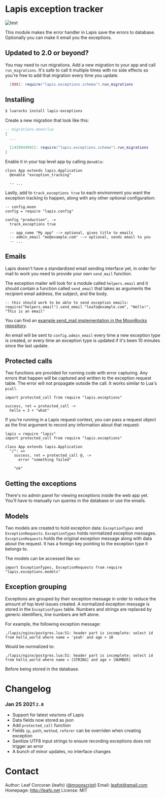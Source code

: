 # Lapis exception tracker

![test](https://github.com/leafo/lapis-exceptions/workflows/test/badge.svg)

This module makes the error handler in Lapis save the errors to database.
Optionally you can make it email you the exceptions.


## Updated to 2.0 or beyond?

You may need to run migrations. Add a new migration to your app and call
`run_migrations`. It's safe to call it multiple times with no side effects so
you're free to add that migration every time you update.


```lua
  [XXX]: require("lapis.exceptions.schema").run_migrations
```

## Installing

```bash
$ luarocks install lapis-exceptions
```

Create a new migration that look like this:

```lua
-- migrations.moon/lua
{
  ...

  [1439944992]: require("lapis.exceptions.schema").run_migrations
}
```

Enable it in your top level app by calling `@enable`:

```moon
class App extends lapis.Application
  @enable "exception_tracking"

  -- ...
```

Lastly, add to `track_exceptions true` to each environment you want the
exception tracking to happen, along with any other optional configuration:

```moon
-- config.moon
config = require "lapis.config"

config "production", ->
  track_exceptions true

  -- app_name "My app" --> optional, gives title to emails
  -- admin_email "me@example.com" --> optional, sends email to you
  -- ...
```

## Emails

Lapis doesn't have a standardized email sending interface yet, in order for
mail to work you need to provide your own `send_mail` function.

The exception mailer will look for a module called `helpers.email` and it
should contain a function called `send_email` that takes as arguments the
recipient email address, the subject, and the body.

```
-- this should work to be able to send exception emails:
require("helpers.email").send_email "leafo@example.com", "Hello!", "This is an email"
```

You can find an [example send_mail implementation in the MoonRocks
repository](https://github.com/leafo/moonrocks-site/blob/master/helpers/email.moon).

An email will be sent to `config.admin_email` every time a new exception type
is created, or every time an exception type is updated if it's been 10 minutes
since the last update.

## Protected calls

Two functions are provided for running code with error capturing. Any errors
that happen will be captured and written to the exception request table. The
error will not propagate outside the call. It works similar to Lua's `pcall`.


```moonscript
import protected_call from require "lapis.exceptions"

success, ret = protected_call ->
  hello = 3 + "what"

```

If you're running in a Lapis request context, you can pass a request object as
the first argument to record any information about that request:


```moonscript
lapis = require "lapis"
import protected_call from require "lapis.exceptions"

class App extends lapis.Application
  "/": =>
    success, ret = protected_call @, ->
      error "something failed"

    "ok"
```



## Getting the exceptions

There's no admin panel for viewing exceptions inside the web app yet. You'll
have to manually run queries in the database or use the emails.

## Models

Two models are created to hold exception data: `ExceptionTypes` and
`ExceptionRequests`. `ExceptionTypes` holds normalized exception messages.
`ExceptionRequests` holds the original exception message along with data about
the request. It has a foreign key pointing to the exception type it belongs to.


The models can be accessed like so:

```moonscript
import ExceptionTypes, ExceptionRequests from require "lapis.exceptions.models"
```

## Exception grouping

Exceptions are grouped by their exception message in order to reduce the amount
of top level issues created. A normalized exception message is stored in the
`ExceptionTypes` table. Numbers and strings are replaced by generic
identifiers, line numbers are left alone.

For example, the following exception message:

    ./lapis/nginx/postgres.lua:51: header part is incomplete: select id from hello_world where name = 'yeah' and age > 10

Would be normalized to:

    ./lapis/nginx/postgres.lua:51: header part is incomplete: select id from hello_world where name = [STRING] and age > [NUMBER]

Before being stored in the database.

# Changelog

### Jan 25 2021 `2.0`

* Support for latest vesrions of Lapis
* Data fields now stored as json
* Add `protected_call` function
* Fields `ip`, `path`, `method`, `referer` can be overriden when creating exception
* Sanitize UTF8 input strings to ensure recording exceptions does not trigger an error
* A bunch of minor updates, no interface changes

# Contact

Author: Leaf Corcoran (leafo) ([@moonscript](http://twitter.com/moonscript))
Email: leafot@gmail.com
Homepage: <http://leafo.net>
License: MIT

